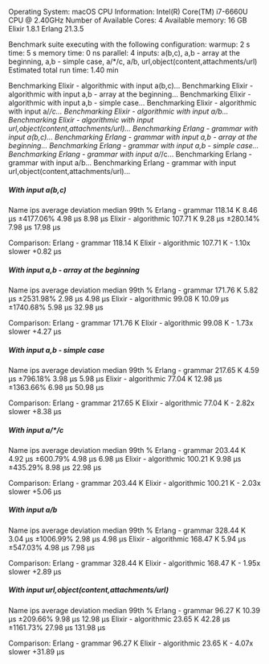 Operating System: macOS
CPU Information: Intel(R) Core(TM) i7-6660U CPU @ 2.40GHz
Number of Available Cores: 4
Available memory: 16 GB
Elixir 1.8.1
Erlang 21.3.5

Benchmark suite executing with the following configuration:
warmup: 2 s
time: 5 s
memory time: 0 ns
parallel: 4
inputs: a(b,c), a,b - array at the beginning, a,b - simple case, a/*/c, a/b, url,object(content,attachments/url)
Estimated total run time: 1.40 min

Benchmarking Elixir - algorithmic with input a(b,c)...
Benchmarking Elixir - algorithmic with input a,b - array at the beginning...
Benchmarking Elixir - algorithmic with input a,b - simple case...
Benchmarking Elixir - algorithmic with input a/*/c...
Benchmarking Elixir - algorithmic with input a/b...
Benchmarking Elixir - algorithmic with input url,object(content,attachments/url)...
Benchmarking Erlang - grammar with input a(b,c)...
Benchmarking Erlang - grammar with input a,b - array at the beginning...
Benchmarking Erlang - grammar with input a,b - simple case...
Benchmarking Erlang - grammar with input a/*/c...
Benchmarking Erlang - grammar with input a/b...
Benchmarking Erlang - grammar with input url,object(content,attachments/url)...

##### With input a(b,c) #####
Name                           ips        average  deviation         median         99th %
Erlang - grammar          118.14 K        8.46 μs  ±4177.06%        4.98 μs        8.98 μs
Elixir - algorithmic      107.71 K        9.28 μs   ±280.14%        7.98 μs       17.98 μs

Comparison: 
Erlang - grammar          118.14 K
Elixir - algorithmic      107.71 K - 1.10x slower +0.82 μs

##### With input a,b - array at the beginning #####
Name                           ips        average  deviation         median         99th %
Erlang - grammar          171.76 K        5.82 μs  ±2531.98%        2.98 μs        4.98 μs
Elixir - algorithmic       99.08 K       10.09 μs  ±1740.68%        5.98 μs       32.98 μs

Comparison: 
Erlang - grammar          171.76 K
Elixir - algorithmic       99.08 K - 1.73x slower +4.27 μs

##### With input a,b - simple case #####
Name                           ips        average  deviation         median         99th %
Erlang - grammar          217.65 K        4.59 μs   ±796.18%        3.98 μs        5.98 μs
Elixir - algorithmic       77.04 K       12.98 μs  ±1363.66%        6.98 μs       50.98 μs

Comparison: 
Erlang - grammar          217.65 K
Elixir - algorithmic       77.04 K - 2.82x slower +8.38 μs

##### With input a/*/c #####
Name                           ips        average  deviation         median         99th %
Erlang - grammar          203.44 K        4.92 μs   ±600.79%        4.98 μs        6.98 μs
Elixir - algorithmic      100.21 K        9.98 μs   ±435.29%        8.98 μs       22.98 μs

Comparison: 
Erlang - grammar          203.44 K
Elixir - algorithmic      100.21 K - 2.03x slower +5.06 μs

##### With input a/b #####
Name                           ips        average  deviation         median         99th %
Erlang - grammar          328.44 K        3.04 μs  ±1006.99%        2.98 μs        4.98 μs
Elixir - algorithmic      168.47 K        5.94 μs   ±547.03%        4.98 μs        7.98 μs

Comparison: 
Erlang - grammar          328.44 K
Elixir - algorithmic      168.47 K - 1.95x slower +2.89 μs

##### With input url,object(content,attachments/url) #####
Name                           ips        average  deviation         median         99th %
Erlang - grammar           96.27 K       10.39 μs   ±209.66%        9.98 μs       12.98 μs
Elixir - algorithmic       23.65 K       42.28 μs  ±1161.73%       27.98 μs      131.98 μs

Comparison: 
Erlang - grammar           96.27 K
Elixir - algorithmic       23.65 K - 4.07x slower +31.89 μs
